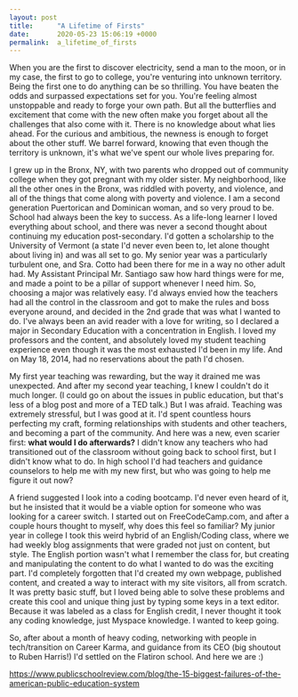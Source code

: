 ```yaml
---
layout: post
title:      "A Lifetime of Firsts"
date:       2020-05-23 15:06:19 +0000
permalink:  a_lifetime_of_firsts
---
```



When you are the first to discover electricity, send a man to the moon, or in my case, the first to go to college, you're venturing into unknown territory. Being the first one to do anything can be so thrilling. You have beaten the odds and surpassed expectations set for you. You're feeling almost unstoppable and ready to forge your own path. But all the butterflies and excitement that come with the new often make you forget about all the challenges that also come with it. There is no knowledge about what lies ahead. For the curious and ambitious, the newness is enough to forget about the other stuff. We barrel forward, knowing that even though the territory is unknown, it's what we've spent our whole lives preparing for. 

I grew up in the Bronx, NY, with two parents who dropped out of community college when they got pregnant with my older sister. My neighborhood, like all the other ones in the Bronx, was riddled with poverty, and violence, and all of the things that come along with poverty and violence. I am a second generation Puertorican and Dominican woman, and so very proud to be.  School had always been the key to success. As a life-long learner I loved everything about school, and there was never a second thought about continuing my education post-secondary. I'd gotten a scholarship to the University of Vermont (a state I'd never even been to, let alone thought about living in) and was all set to go. My senior year was a particularly turbulent one, and Sra. Cotto had been there for me in a way no other adult had. My Assistant Principal Mr. Santiago saw how hard things were for me, and made a point to be a pillar of support whenever I need him. So, choosing a major was relatively easy. I'd always envied how the teachers had all the control in the classroom and got to make the rules and boss everyone around, and decided in the 2nd grade that was what I wanted to do. I've always been an avid reader with a love for writing, so I declared a major in Secondary Education with a concentration in English. I loved my professors and the content, and absolutely loved my student teaching experience even though it was the most exhausted I'd been in my life. And on May 18, 2014, had no reservations about the path I'd chosen.

My first year teaching was rewarding, but the way it drained me was unexpected. And after my second year teaching, I knew I couldn't do it much longer. (I could go on about the issues in public education, but that's less of a blog post and more of a TED talk.) But I was afraid. Teaching was extremely stressful, but I was good at it. I'd spent countless hours perfecting my craft, forming relationships with students and other teachers, and becoming a part of the community. And here was a new, even scarier first: **what would I do afterwards?** I didn't know any teachers who had transitioned out of the classroom without going back to school first, but I didn't know what to do. In high school I'd had teachers and guidance counselors to help me with my new first, but who was going to help me figure it out now? 

A friend suggested I look into a coding bootcamp. I'd never even heard of it, but he insisted that it would be a viable option for someone who was looking for a career switch. I started out on FreeCodeCamp.com, and after a couple hours thought to myself, why does this feel so familiar? My junior year in college I took this weird hybrid of an English/Coding class, where we had weekly blog assignments that were graded not just on content, but style. The English portion wasn't what I remember the class for, but creating and manipulating the content to do what I wanted to do was the exciting part. I'd completely forgotten that I'd created my own webpage, published content, and created a way to interact with my site visitors, all from scratch. It was pretty basic stuff, but I loved being able to solve these problems and create this cool and unique thing just by typing some keys in a text editor. Because it was labeled as a class for English credit, I never thought it took any coding knowledge, just Myspace knowledge. I wanted to keep going.

So, after about a month of heavy coding, networking with people in tech/transition on Career Karma, and guidance from its CEO (big shoutout to Ruben Harris!) I'd settled on the Flatiron school. And here we are :)



https://www.publicschoolreview.com/blog/the-15-biggest-failures-of-the-american-public-education-system
